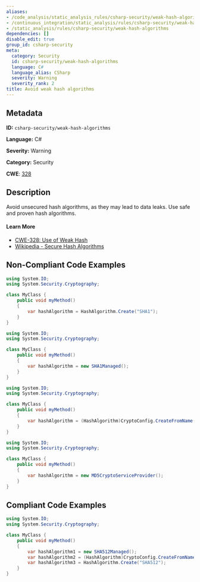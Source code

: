 ```yaml
---
aliases:
- /code_analysis/static_analysis_rules/csharp-security/weak-hash-algorithms
- /continuous_integration/static_analysis/rules/csharp-security/weak-hash-algorithms
- /static_analysis/rules/csharp-security/weak-hash-algorithms
dependencies: []
disable_edit: true
group_id: csharp-security
meta:
  category: Security
  id: csharp-security/weak-hash-algorithms
  language: C#
  language_alias: CSharp
  severity: Warning
  severity_rank: 2
title: Avoid weak hash algorithms
---
```

<!--  SOURCED FROM https://github.com/DataDog/datadog-static-analyzer-rule-docs -->


## Metadata
**ID:** `csharp-security/weak-hash-algorithms`

**Language:** C#

**Severity:** Warning

**Category:** Security

**CWE**: [328](https://cwe.mitre.org/data/definitions/328.html)

## Description
Avoid unsecured hash algorithms, as they may lead to data leaks. Use safe and proven hash algorithms.

#### Learn More

 - [CWE-328: Use of Weak Hash](https://cwe.mitre.org/data/definitions/328.html)
 - [Wikipedia - Secure Hash Algorithms](https://en.wikipedia.org/wiki/Secure_Hash_Algorithms)

## Non-Compliant Code Examples
```csharp
using System.IO;
using System.Security.Cryptography;

class MyClass {
    public void myMethod()
    {
        var hashAlgorithm = HashAlgorithm.Create("SHA1");
    }
}

```

```csharp
using System.IO;
using System.Security.Cryptography;

class MyClass {
    public void myMethod()
    {
        var hashAlgorithm = new SHA1Managed();
    }
}

```

```csharp
using System.IO;
using System.Security.Cryptography;

class MyClass {
    public void myMethod()
    {
        var hashAlgorithm = (HashAlgorithm)CryptoConfig.CreateFromName("MD5");
    }
}

```

```csharp
using System.IO;
using System.Security.Cryptography;

class MyClass {
    public void myMethod()
    {
        var hashAlgorithm = new MD5CryptoServiceProvider();
    }
}

```

## Compliant Code Examples
```csharp
using System.IO;
using System.Security.Cryptography;

class MyClass {
    public void myMethod()
    {
        var hashAlgorithm1 = new SHA512Managed();
        var hashAlgorithm2 = (HashAlgorithm)CryptoConfig.CreateFromName("SHA512");
        var hashAlgorithm3 = HashAlgorithm.Create("SHA512");
    }
}

```
